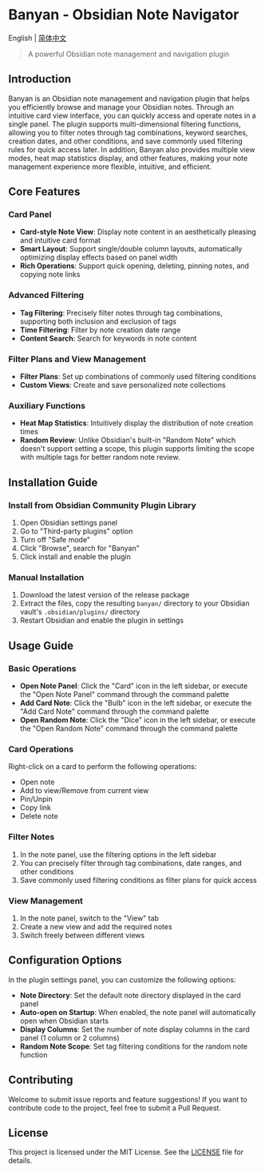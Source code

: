 # Banyan - Obsidian Note Navigator

English | [简体中文](./README_zh.md)

> A powerful Obsidian note management and navigation plugin

## Introduction

Banyan is an Obsidian note management and navigation plugin that helps you efficiently browse and manage your Obsidian notes.
Through an intuitive card view interface, you can quickly access and operate notes in a single panel.
The plugin supports multi-dimensional filtering functions, allowing you to filter notes through tag combinations, keyword searches, creation dates, and other conditions, and save commonly used filtering rules for quick access later.
In addition, Banyan also provides multiple view modes, heat map statistics display, and other features, making your note management experience more flexible, intuitive, and efficient.

## Core Features

### Card Panel

- **Card-style Note View**: Display note content in an aesthetically pleasing and intuitive card format
- **Smart Layout**: Support single/double column layouts, automatically optimizing display effects based on panel width
- **Rich Operations**: Support quick opening, deleting, pinning notes, and copying note links

### Advanced Filtering

- **Tag Filtering**: Precisely filter notes through tag combinations, supporting both inclusion and exclusion of tags
- **Time Filtering**: Filter by note creation date range
- **Content Search**: Search for keywords in note content

### Filter Plans and View Management

- **Filter Plans**: Set up combinations of commonly used filtering conditions
- **Custom Views**: Create and save personalized note collections

### Auxiliary Functions

- **Heat Map Statistics**: Intuitively display the distribution of note creation times
- **Random Review**: Unlike Obsidian's built-in "Random Note" which doesn't support setting a scope, this plugin supports limiting the scope with multiple tags for better random note review.

## Installation Guide

### Install from Obsidian Community Plugin Library

1. Open Obsidian settings panel
2. Go to "Third-party plugins" option
3. Turn off "Safe mode"
4. Click "Browse", search for "Banyan"
5. Click install and enable the plugin

### Manual Installation

1. Download the latest version of the release package
2. Extract the files, copy the resulting `banyan/` directory to your Obsidian vault's `.obsidian/plugins/` directory
3. Restart Obsidian and enable the plugin in settings

## Usage Guide

### Basic Operations

- **Open Note Panel**: Click the "Card" icon in the left sidebar, or execute the "Open Note Panel" command through the command palette
- **Add Card Note**: Click the "Bulb" icon in the left sidebar, or execute the "Add Card Note" command through the command palette
- **Open Random Note**: Click the "Dice" icon in the left sidebar, or execute the "Open Random Note" command through the command palette

### Card Operations

Right-click on a card to perform the following operations:
- Open note
- Add to view/Remove from current view
- Pin/Unpin
- Copy link
- Delete note

### Filter Notes

1. In the note panel, use the filtering options in the left sidebar
2. You can precisely filter through tag combinations, date ranges, and other conditions
3. Save commonly used filtering conditions as filter plans for quick access

### View Management

1. In the note panel, switch to the "View" tab
2. Create a new view and add the required notes
3. Switch freely between different views

## Configuration Options

In the plugin settings panel, you can customize the following options:

- **Note Directory**: Set the default note directory displayed in the card panel
- **Auto-open on Startup**: When enabled, the note panel will automatically open when Obsidian starts
- **Display Columns**: Set the number of note display columns in the card panel (1 column or 2 columns)
- **Random Note Scope**: Set tag filtering conditions for the random note function

## Contributing

Welcome to submit issue reports and feature suggestions! If you want to contribute code to the project, feel free to submit a Pull Request.

## License

This project is licensed under the MIT License. See the [LICENSE](LICENSE) file for details.